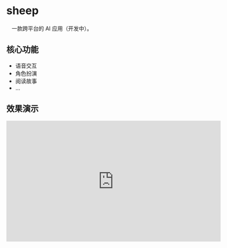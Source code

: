 # sheep

&emsp;一款跨平台的 AI 应用（开发中）。

## 核心功能

- 语音交互
- 角色扮演
- 阅读故事
- ...

## 效果演示


<iframe width="560" height="315" src="https://github.com/NingNing0111/sheep/raw/master/doc/video/sheep.webm" frameborder="0" allowfullscreen></iframe>





